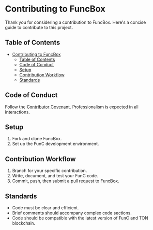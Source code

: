 # Contributing to FuncBox

Thank you for considering a contribution to FuncBox. Here's a concise guide to contribute to this project.

## Table of Contents
- [Contributing to FuncBox](#contributing-to-funcbox)
  - [Table of Contents](#table-of-contents)
  - [Code of Conduct](#code-of-conduct)
  - [Setup](#setup)
  - [Contribution Workflow](#contribution-workflow)
  - [Standards](#standards)

## Code of Conduct
Follow the [Contributor Covenant](https://www.contributor-covenant.org/version/2/1/code_of_conduct/). Professionalism is expected in all interactions.

## Setup
1. Fork and clone FuncBox.
2. Set up the FunC development environment.

## Contribution Workflow
1. Branch for your specific contribution.
2. Write, document, and test your FunC code.
3. Commit, push, then submit a pull request to FuncBox.

## Standards
- Code must be clear and efficient.
- Brief comments should accompany complex code sections.
- Code should be compatible with the latest version of FunC and TON blockchain.
